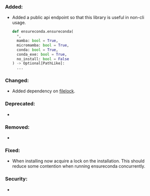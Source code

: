 ### Added:

* Added a public api endpoint so that this library is useful in
  non-cli usage.
  
  ```python
  def ensureconda.ensureconda(
    *,
    mamba: bool = True,
    micromamba: bool = True,
    conda: bool = True,
    conda_exe: bool = True,
    no_install: bool = False
  ) -> Optional[PathLike]:
    ...
  ```

### Changed:

* Added dependency on [filelock](https://pypi.org/project/filelock/).

### Deprecated:

* <news item>

### Removed:

* <news item>

### Fixed:

* When installing now acquire a lock on the installation.  This should
  reduce some contention when running ensureconda concurrently.

### Security:

* <news item>